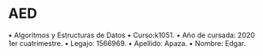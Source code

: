 # AED
•  Algoritmos y Estructuras de Datos
•  Curso:k1051.
•  Año de cursada: 2020   1er cuatrimestre.
•  Legajo: 1566969.
•  Apellido: Apaza.
•  Nombre: Edgar.
